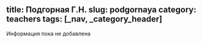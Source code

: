 title: Подгорная Г.Н.
slug: podgornaya
category: teachers
tags: [_nav, _category_header]
---

Информация пока не добавлена
